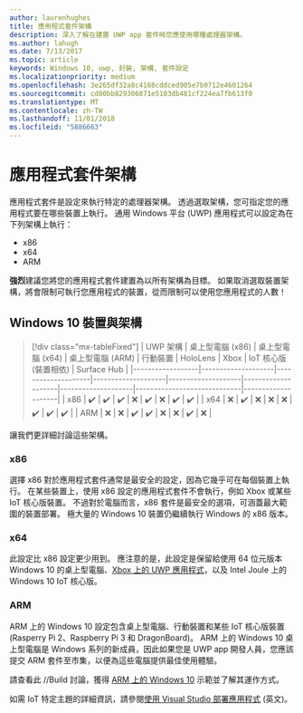 ```yaml
---
author: laurenhughes
title: 應用程式套件架構
description: 深入了解在建置 UWP app 套件時您應使用哪種處理器架構。
ms.author: lahugh
ms.date: 7/13/2017
ms.topic: article
keywords: Windows 10, uwp, 封裝, 架構, 套件設定
ms.localizationpriority: medium
ms.openlocfilehash: 3e265df32a8c4168cddced905e7b0712e4601264
ms.sourcegitcommit: cd00bb829306871e5103db481cf224ea7fb613f0
ms.translationtype: MT
ms.contentlocale: zh-TW
ms.lasthandoff: 11/01/2018
ms.locfileid: "5886663"
---
```

# <a name="app-package-architectures"></a>應用程式套件架構

應用程式套件是設定來執行特定的處理器架構。 透過選取架構，您可指定您的應用程式要在哪些裝置上執行。 通用 Windows 平台 (UWP) 應用程式可以設定為在下列架構上執行：
- x86
- x64
- ARM

**強烈**建議您將您的應用程式套件建置為以所有架構為目標。 如果取消選取裝置架構，將會限制可執行您應用程式的裝置，從而限制可以使用您應用程式的人數！

## <a name="windows-10-devices-and-architectures"></a>Windows 10 裝置與架構

> [!div class="mx-tableFixed"]
| UWP 架構 | 桌上型電腦 (x86)      | 桌上型電腦 (x64)      | 桌上型電腦 (ARM)      | 行動裝置             | HoloLens           | Xbox               | IoT 核心版 (裝置相依) | Surface Hub        |
|------------------|--------------------|--------------------|--------------------|--------------------|--------------------|--------------------|-----------------------------|--------------------|
| x86              | :heavy_check_mark: | :heavy_check_mark: | :heavy_check_mark: | :x:                | :heavy_check_mark: | :x:                | :heavy_check_mark:          | :heavy_check_mark: |
| x64              | :x:                | :heavy_check_mark: | :x:                | :x:                | :x:                | :heavy_check_mark: | :heavy_check_mark:          | :heavy_check_mark: |
| ARM              | :x:                | :x:                | :heavy_check_mark: | :heavy_check_mark: | :x:                | :x:                | :heavy_check_mark:          | :x:                |
 

讓我們更詳細討論這些架構。 

### <a name="x86"></a>x86
選擇 x86 對於應用程式套件通常是最安全的設定，因為它幾乎可在每個裝置上執行。 在某些裝置上，使用 x86 設定的應用程式套件不會執行，例如 Xbox 或某些 IoT 核心版裝置。 不過對於電腦而言，x86 套件是最安全的選項，可涵蓋最大範圍的裝置部署。 極大量的 Windows 10 裝置仍繼續執行 Windows 的 x86 版本。 

### <a name="x64"></a>x64
此設定比 x86 設定更少用到。 應注意的是，此設定是保留給使用 64 位元版本 Windows 10 的桌上型電腦、[Xbox 上的 UWP 應用程式](https://docs.microsoft.com/windows/uwp/xbox-apps/system-resource-allocation)，以及 Intel Joule 上的 Windows 10 IoT 核心版。

### <a name="arm"></a>ARM
ARM 上的 Windows 10 設定包含桌上型電腦、行動裝置和某些 IoT 核心版裝置 (Rasperry Pi 2、Raspberry Pi 3 和 DragonBoard)。 ARM 上的 Windows 10 桌上型電腦是 Windows 系列的新成員，因此如果您是 UWP app 開發人員，您應該提交 ARM 套件至市集，以便為這些電腦提供最佳使用體驗。 

請查看此 //Build 討論，獲得 [ARM 上的 Windows 10](https://channel9.msdn.com/Events/Build/2017/P4171) 示範並了解其運作方式。 

如需 IoT 特定主題的詳細資訊，請參閱[使用 Visual Studio 部署應用程式](https://developer.microsoft.com/windows/iot/Docs/AppDeployment) (英文)。
